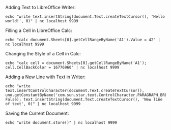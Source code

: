 Adding Text to LibreOffice Writer:

```shell
echo "write text.insertString(document.Text.createTextCursor(), 'Hello world!', 0)" | nc localhost 9999
```

Filling a Cell in LibreOffice Calc:

```shell
echo "calc document.Sheets[0].getCellRangeByName('A1').Value = 42" | nc localhost 9999
```

Changing the Style of a Cell in Calc:

```shell
echo "calc cell = document.Sheets[0].getCellRangeByName('A1'); cell.CellBackColor = 16776960" | nc localhost 9999
```

Adding a New Line with Text in Writer:

```shell
echo "write text.insertControlCharacter(document.Text.createTextCursor(), uno.getConstantByName('com.sun.star.text.ControlCharacter.PARAGRAPH_BREAK'), False); text.insertString(document.Text.createTextCursor(), 'New line of text', 0)" | nc localhost 9999
```

Saving the Current Document:

```shell
echo "write document.store()" | nc localhost 9999
```
